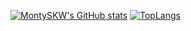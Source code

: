 [![MontySKW's GitHub stats](https://github-readme-stats.vercel.app/api?username=MontySKW&showicons=true&theme=dracula&count_private=true)](https://github.com/anuraghazra/github-readme-stats)
[![TopLangs](https://github-readme-stats.vercel.app/api/top-langs/?username=MontySKW&layout=compact&langs_count=8&showicons=true&theme=dracula&count_private=true)](https://github.com/anuraghazra/github-readme-stats)

<!---
MontySKW/MontySKW is a ✨ special ✨ repository because its `README.md` (this file) appears on your GitHub profile.
You can click the Preview link to take a look at your changes.

--->
